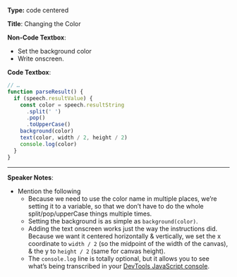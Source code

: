 **Type:** code centered

**Title**: Changing the Color

**Non-Code Textbox**: 

* Set the background color 
* Write onscreen.

**Code Textbox**: 

```javascript
// …
function parseResult() {
  if (speech.resultValue) {
    const color = speech.resultString
      .split(' ')
      .pop()
      .toUpperCase()
    background(color)
    text(color, width / 2, height / 2)
    console.log(color)
  }
}
```

------

**Speaker Notes**: 

* Mention the following
  * Because we need to use the color name in multiple places, we’re setting it to a variable, so that we don’t have to do the whole split/pop/upperCase things multiple times.
  * Setting the background is as simple as `background(color)`.
  * Adding the text onscreen works just the way the instructions did. Because we want it centered horizontally & vertically, we set the x coordinate to `width / 2` (so the midpoint of the width of the canvas), & the y to `height / 2` (same for canvas height).
  * The `console.log` line is totally optional, but it allows you to see what’s being transcribed in your [DevTools JavaScript console](https://developers.google.com/web/tools/chrome-devtools/console/log).